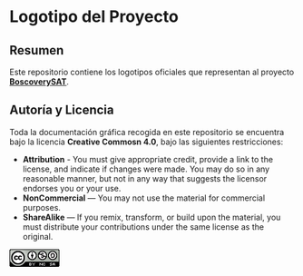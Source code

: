 # Logotipo del Proyecto

## Resumen

Este repositorio contiene los logotipos oficiales que representan al proyecto **[BoscoverySAT](http://boscoverysat.github.io)**.

## Autoría y Licencia

Toda la documentación gráfica recogida en este repositorio se encuentra bajo la licencia **Creative Commosn 4.0**, bajo las siguientes restricciones:

- **Attribution** - You must give appropriate credit, provide a link to the license, and indicate if changes were made. You may do so in any reasonable manner, but not in any way that suggests the licensor endorses you or your use.
- **NonCommercial** — You may not use the material for commercial purposes.
- **ShareAlike** — If you remix, transform, or build upon the material, you must distribute your contributions under the same license as the original.

[![Creaive Commons 4.0 logo](img/cc40.png)](http://creativecommons.org/licenses/by-nc-sa/4.0/)

